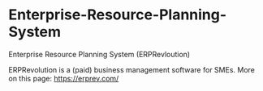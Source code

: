 # Enterprise-Resource-Planning-System
Enterprise Resource Planning System (ERPRevloution)

ERPRevolution is a (paid) business management software for SMEs. More on this page: https://erprev.com/
